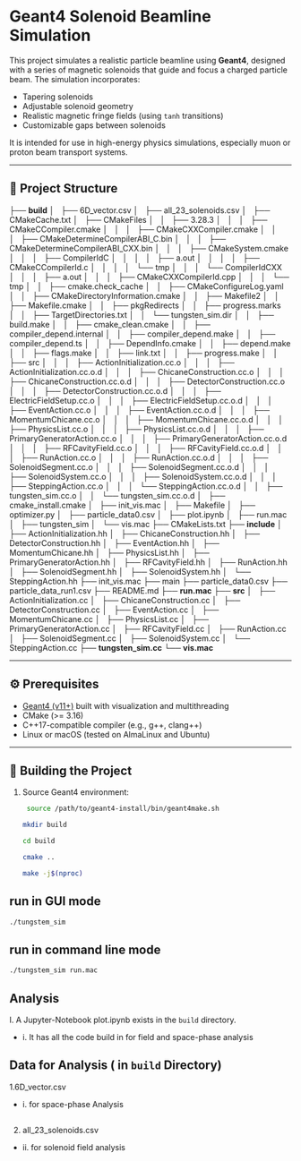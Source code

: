 # Geant4 Solenoid Beamline Simulation

This project simulates a realistic particle beamline using **Geant4**, designed with a series of magnetic solenoids that guide and focus a charged particle beam. The simulation incorporates:
- Tapering solenoids
- Adjustable solenoid geometry
- Realistic magnetic fringe fields (using `tanh` transitions)
- Customizable gaps between solenoids

It is intended for use in high-energy physics simulations, especially muon or proton beam transport systems.

---

## 📁 Project Structure
├── **build**
│   ├── 6D_vector.csv
│   ├── all_23_solenoids.csv
│   ├── CMakeCache.txt
│   ├── CMakeFiles
│   │   ├── 3.28.3
│   │   │   ├── CMakeCCompiler.cmake
│   │   │   ├── CMakeCXXCompiler.cmake
│   │   │   ├── CMakeDetermineCompilerABI_C.bin
│   │   │   ├── CMakeDetermineCompilerABI_CXX.bin
│   │   │   ├── CMakeSystem.cmake
│   │   │   ├── CompilerIdC
│   │   │   │   ├── a.out
│   │   │   │   ├── CMakeCCompilerId.c
│   │   │   │   └── tmp
│   │   │   └── CompilerIdCXX
│   │   │       ├── a.out
│   │   │       ├── CMakeCXXCompilerId.cpp
│   │   │       └── tmp
│   │   ├── cmake.check_cache
│   │   ├── CMakeConfigureLog.yaml
│   │   ├── CMakeDirectoryInformation.cmake
│   │   ├── Makefile2
│   │   ├── Makefile.cmake
│   │   ├── pkgRedirects
│   │   ├── progress.marks
│   │   ├── TargetDirectories.txt
│   │   └── tungsten_sim.dir
│   │       ├── build.make
│   │       ├── cmake_clean.cmake
│   │       ├── compiler_depend.internal
│   │       ├── compiler_depend.make
│   │       ├── compiler_depend.ts
│   │       ├── DependInfo.cmake
│   │       ├── depend.make
│   │       ├── flags.make
│   │       ├── link.txt
│   │       ├── progress.make
│   │       ├── src
│   │       │   ├── ActionInitialization.cc.o
│   │       │   ├── ActionInitialization.cc.o.d
│   │       │   ├── ChicaneConstruction.cc.o
│   │       │   ├── ChicaneConstruction.cc.o.d
│   │       │   ├── DetectorConstruction.cc.o
│   │       │   ├── DetectorConstruction.cc.o.d
│   │       │   ├── ElectricFieldSetup.cc.o
│   │       │   ├── ElectricFieldSetup.cc.o.d
│   │       │   ├── EventAction.cc.o
│   │       │   ├── EventAction.cc.o.d
│   │       │   ├── MomentumChicane.cc.o
│   │       │   ├── MomentumChicane.cc.o.d
│   │       │   ├── PhysicsList.cc.o
│   │       │   ├── PhysicsList.cc.o.d
│   │       │   ├── PrimaryGeneratorAction.cc.o
│   │       │   ├── PrimaryGeneratorAction.cc.o.d
│   │       │   ├── RFCavityField.cc.o
│   │       │   ├── RFCavityField.cc.o.d
│   │       │   ├── RunAction.cc.o
│   │       │   ├── RunAction.cc.o.d
│   │       │   ├── SolenoidSegment.cc.o
│   │       │   ├── SolenoidSegment.cc.o.d
│   │       │   ├── SolenoidSystem.cc.o
│   │       │   ├── SolenoidSystem.cc.o.d
│   │       │   ├── SteppingAction.cc.o
│   │       │   └── SteppingAction.cc.o.d
│   │       ├── tungsten_sim.cc.o
│   │       └── tungsten_sim.cc.o.d
│   ├── cmake_install.cmake
│   ├── init_vis.mac
│   ├── Makefile
│   ├── optimizer.py
│   ├── particle_data0.csv
│   ├── plot.ipynb
│   ├── run.mac
│   ├── tungsten_sim
│   └── vis.mac
├── CMakeLists.txt
├── **include**
│   ├── ActionInitialization.hh
│   ├── ChicaneConstruction.hh
│   ├── DetectorConstruction.hh
│   ├── EventAction.hh
│   ├── MomentumChicane.hh
│   ├── PhysicsList.hh
│   ├── PrimaryGeneratorAction.hh
│   ├── RFCavityField.hh
│   ├── RunAction.hh
│   ├── SolenoidSegment.hh
│   ├── SolenoidSystem.hh
│   └── SteppingAction.hh
├── init_vis.mac
├── main
├── particle_data0.csv
├── particle_data_run1.csv
├── README.md
├── **run.mac**
├── **src**
│   ├── ActionInitialization.cc
│   ├── ChicaneConstruction.cc
│   ├── DetectorConstruction.cc
│   ├── EventAction.cc
│   ├── MomentumChicane.cc
│   ├── PhysicsList.cc
│   ├── PrimaryGeneratorAction.cc
│   ├── RFCavityField.cc
│   ├── RunAction.cc
│   ├── SolenoidSegment.cc
│   ├── SolenoidSystem.cc
│   └── SteppingAction.cc
├── **tungsten_sim.cc**
└── **vis.mac**

---

## ⚙️ Prerequisites

- [Geant4 (v11+)](https://geant4.web.cern.ch/support/download) built with visualization and multithreading
- CMake (>= 3.16)
- C++17-compatible compiler (e.g., g++, clang++)
- Linux or macOS (tested on AlmaLinux and Ubuntu)

---

## 🔧 Building the Project

1. Source Geant4 environment:
   ```bash
    source /path/to/geant4-install/bin/geant4make.sh
   ```
   ```bash
   mkdir build
   ```
   ```bash
   cd build
   ```
   ```bash
   cmake ..
    ```
   ```bash
   make -j$(nproc)
   ```
## run in GUI mode
  ```bash
  ./tungstem_sim 
  ```
## run in command line mode
  ```bash
  ./tungstem_sim run.mac 
  ```
  
## Analysis
I. A Jupyter-Notebook plot.ipynb exists in the `build` directory.
- i. It has all the code build in for field and space-phase analysis
 
## Data for Analysis ( in `build` Directory)
1.6D_vector.csv 
- i. for space-phase Analysis
## 
2. all_23_solenoids.csv 
- ii. for solenoid field analysis
